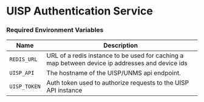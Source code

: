 # UISP Authentication Service

### Required Environment Variables

| Name         | Description                                                                                     |
| ------------ | ----------------------------------------------------------------------------------------------- |
| `REDIS_URL`  | URL of a redis instance to be used for caching a map between device ip addresses and device ids |
| `UISP_API`   | The hostname of the UISP/UNMS api endpoint.                                                     |
| `UISP_TOKEN` | Auth token used to authorize requests to the UISP API instance                                  |
